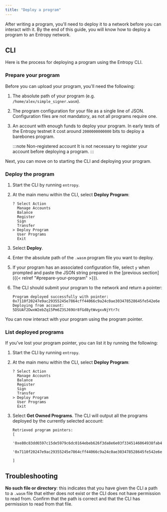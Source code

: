 ```yaml
---
title: "Deploy a program"
---
```


After writing a program, you'll need to deploy it to a network before you can interact with it. By the end of this guide, you will know how to deploy a program to an Entropy network.

## CLI

Here is the process for deploying a program using the Entropy CLI.

### Prepare your program

Before you can upload your program, you'll need the following:

1. The absolute path of your program (e.g. `/home/alex/simple_signer.wasm`).
1. The program configuration for your file as a single line of JSON. Configuration files are not mandatory, as not all programs require one.
1. An account with enough funds to deploy your program. In early tests of the Entropy testnet it cost around `2000000000000` bits to deploy a barebones program.

    :::note Non-registered account
    It is not necessary to register your account before deploying a program.
    :::

Next, you can move on to starting the CLI and deploying your program.

### Deploy the program

1. Start the CLI by running `entropy`.
1. At the main menu within the CLI, select **Deploy Program**:

   ```output
   ? Select Action
     Manage Accounts
     Balance
     Register
     Sign
     Transfer
   > Deploy Program
     User Programs
     Exit
   ```

1. Select **Deploy**.
1. Enter the absolute path of the `.wasm` program file you want to deploy.
1. If your program has an associated configuration file, select `y` when prompted and paste the JSON string prepared in the [previous section]({{< relref "#prepare-your-program" >}}).
1. The CLI should submit your program to the network and return a pointer:

    ```output
    Program deployed successfully with pointer: 0x7110f20247e9ac29355245e7864cff44066c9a24c0ae303478528645fe542e6e
    Deploying from account: 5DSUAf2DwxW2ebZq15Pm6Z3SJ69Ur8fGd8ytWvgxvNjYtr7c
    ```

You can now interact with your program using the program pointer.

### List deployed programs

If you've lost your program pointer, you can list it by running the following:

1. Start the CLI by running `entropy`.
1. At the main menu within the CLI, select **Deploy Program**:

   ```output
   ? Select Action
     Manage Accounts
     Balance
     Register
     Sign
     Transfer
   > Deploy Program
     User Programs
     Exit
   ```

1. Select **Get Owned Programs**. The CLI will output all the programs deployed by the currently selected account:

    ```output
    Retrieved program pointers:
    [
      '0xe80c83dd6597c15de5979c6dc0164ebeb626f3da8e6e03f3345146064938fab4',
      '0x7110f20247e9ac29355245e7864cff44066c9a24c0ae303478528645fe542e6e'

    ]
    ```

## Troubleshooting

**No such file or directory**: this indicates that you have given the CLI a path to a `.wasm` file that either does not exist or the CLI does not have permission to read from. Confirm that the path is correct and that the CLI has permission to read from that file.
